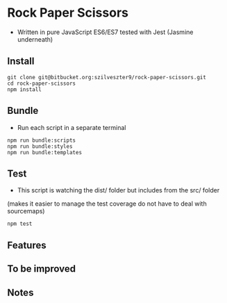 # Rock Paper Scissors

* Written in pure JavaScript ES6/ES7 tested with Jest (Jasmine underneath)

## Install
```
git clone git@bitbucket.org:szilveszter9/rock-paper-scissors.git
cd rock-paper-scissors
npm install
```

## Bundle
* Run each script in a separate terminal
```
npm run bundle:scripts
npm run bundle:styles
npm run bundle:templates
```

## Test
* This script is watching the dist/ folder but includes from the src/ folder

(makes it easier to manage the test coverage do not have to deal with sourcemaps)
```
npm test
```

## Features

## To be improved

## Notes
